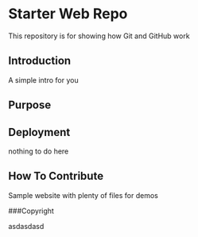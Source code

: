 # Starter Web Repo

This repository is for showing how Git and GitHub work

## Introduction

A simple intro for you

## Purpose

## Deployment

nothing to do here

## How To Contribute

Sample website with plenty of files for demos

###Copyright

asdasdasd
